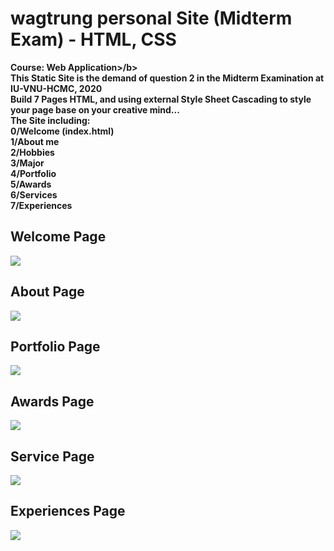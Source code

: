 # wagtrung personal Site (Midterm Exam) - HTML, CSS

<b>Course: Web Application>/b>
<br>
This Static Site is the demand of question 2 in the Midterm Examination at IU-VNU-HCMC, 2020
<br> Build 7 Pages HTML, and using external Style Sheet Cascading to style your page base on your creative mind...
<br> The Site including:
<br> 0/Welcome (index.html)
<br> 1/About me
<br> 2/Hobbies
<br> 3/Major
<br> 4/Portfolio
<br> 5/Awards
<br> 6/Services
<br> 7/Experiences

## Welcome Page
<img src="https://www.upsieutoc.com/images/2020/06/13/screencapture-wtcv-netlify-app-2020-06-13-02_07_16.png">

## About Page
<img src="https://www.upsieutoc.com/images/2020/06/13/screencapture-wtcv-netlify-app-about-html-2020-06-13-02_14_11.png">

## Portfolio Page
<img src="https://www.upsieutoc.com/images/2020/06/13/screencapture-wtcv-netlify-app-content-html-2020-06-13-02_15_28.png">

## Awards Page
<img src="https://www.upsieutoc.com/images/2020/06/13/screencapture-wtcv-netlify-app-award-html-2020-06-13-02_16_59.png">

## Service Page
<img src="https://www.upsieutoc.com/images/2020/06/13/screencapture-wtcv-netlify-app-service-html-2020-06-13-02_19_21.png">

## Experiences Page
<img src="https://www.upsieutoc.com/images/2020/06/13/screencapture-wtcv-netlify-app-experience-html-2020-06-13-02_20_02.png">
